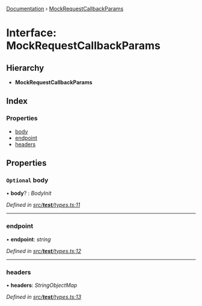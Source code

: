 [Documentation](../README.md) › [MockRequestCallbackParams](mockrequestcallbackparams.md)

# Interface: MockRequestCallbackParams

## Hierarchy

* **MockRequestCallbackParams**

## Index

### Properties

* [body](mockrequestcallbackparams.md#optional-body)
* [endpoint](mockrequestcallbackparams.md#endpoint)
* [headers](mockrequestcallbackparams.md#headers)

## Properties

### `Optional` body

• **body**? : *BodyInit*

*Defined in [src/__test__/types.ts:11](https://github.com/dylanaubrey/getta/blob/9fb69dd/src/__test__/types.ts#L11)*

___

###  endpoint

• **endpoint**: *string*

*Defined in [src/__test__/types.ts:12](https://github.com/dylanaubrey/getta/blob/9fb69dd/src/__test__/types.ts#L12)*

___

###  headers

• **headers**: *StringObjectMap*

*Defined in [src/__test__/types.ts:13](https://github.com/dylanaubrey/getta/blob/9fb69dd/src/__test__/types.ts#L13)*
